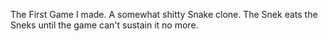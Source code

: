 The First Game I made. A somewhat shitty Snake clone. The Snek eats the Sneks until the game can't sustain it no more.
